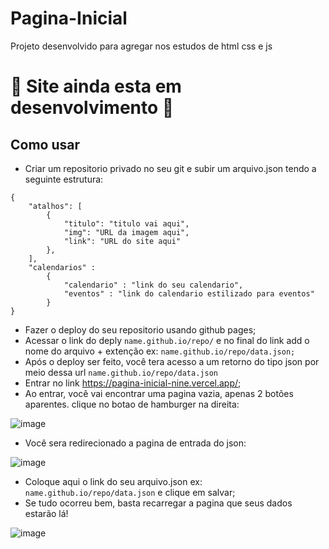 # Pagina-Inicial
Projeto desenvolvido para agregar nos estudos de html css e js

# 🚨 Site ainda esta em desenvolvimento 🚨

## Como usar
- Criar um repositorio privado no seu git e subir um arquivo.json tendo a seguinte estrutura:
```
{
    "atalhos": [
        {
            "titulo": "titulo vai aqui",
            "img": "URL da imagem aqui",
            "link": "URL do site aqui"
        },
    ],
    "calendarios" : 
        {
            "calendario" : "link do seu calendario",
            "eventos" : "link do calendario estilizado para eventos"
        }
}
```

- Fazer o deploy do seu repositorio usando github pages;
- Acessar o link do deply ```name.github.io/repo/``` e no final do link add o nome do arquivo + extenção ex: ```name.github.io/repo/data.json;```
- Após o deploy ser feito, você tera acesso a um retorno do tipo json por meio dessa url ```name.github.io/repo/data.json```
- Entrar no link <a href="https://pagina-inicial-nine.vercel.app/">https://pagina-inicial-nine.vercel.app/</a>;
- Ao entrar, você vai encontrar uma pagina vazia, apenas 2 botões aparentes. clique no botao de hamburger na direita: 

![image](https://github.com/srkayrez/Pagina-Inicial/assets/78885438/c91e1625-83bb-46e6-b593-efb777a51a83)
- Você sera redirecionado a pagina de entrada do json:

![image](https://github.com/srkayrez/Pagina-Inicial/assets/78885438/5c65ffed-b9cc-47ca-be1c-e24b7383a683)
- Coloque aqui o link do seu arquivo.json ex: ```name.github.io/repo/data.json``` e clique em salvar;
- Se tudo ocorreu bem, basta recarregar a pagina que seus dados estarão lá!

![image](https://github.com/srkayrez/Pagina-Inicial/assets/78885438/e2c0f149-555a-448d-9afb-0ee64c8b4d19)
